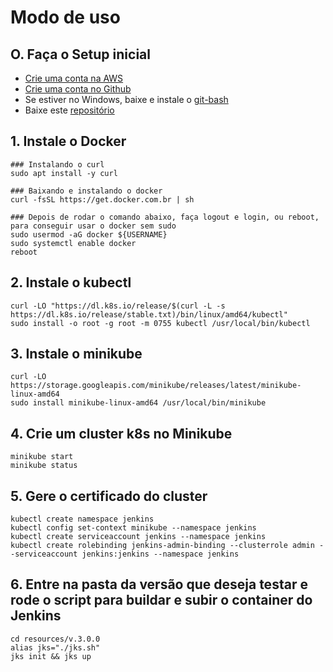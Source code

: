 # Modo de uso

## O. Faça o Setup inicial
- [Crie uma conta na AWS](https://aws.amazon.com/premiumsupport/knowledge-center/create-and-activate-aws-account/)
- [Crie uma conta no Github](https://docs.github.com/en/github/getting-started-with-github/signing-up-for-a-new-github-account)
- Se estiver no Windows, baixe e instale o [git-bash](https://git-scm.com/download/win)
- Baixe este [repositório](https://github.com/aleroxac/missaodevops-jenkins/archive/master.zip)


## 1. Instale o Docker
``` shell
### Instalando o curl
sudo apt install -y curl

### Baixando e instalando o docker
curl -fsSL https://get.docker.com.br | sh

### Depois de rodar o comando abaixo, faça logout e login, ou reboot, para conseguir usar o docker sem sudo
sudo usermod -aG docker ${USERNAME}
sudo systemctl enable docker
reboot
```


## 2. Instale o kubectl
``` shell
curl -LO "https://dl.k8s.io/release/$(curl -L -s https://dl.k8s.io/release/stable.txt)/bin/linux/amd64/kubectl"
sudo install -o root -g root -m 0755 kubectl /usr/local/bin/kubectl
```


## 3. Instale o minikube
``` shell
curl -LO https://storage.googleapis.com/minikube/releases/latest/minikube-linux-amd64
sudo install minikube-linux-amd64 /usr/local/bin/minikube
```


## 4. Crie um cluster k8s no Minikube
```
minikube start
minikube status
```


## 5. Gere o certificado do cluster
``` shell
kubectl create namespace jenkins
kubectl config set-context minikube --namespace jenkins
kubectl create serviceaccount jenkins --namespace jenkins
kubectl create rolebinding jenkins-admin-binding --clusterrole admin --serviceaccount jenkins:jenkins --namespace jenkins
```


## 6. Entre na pasta da versão que deseja testar e rode o script para buildar e subir o container do Jenkins
``` shell
cd resources/v.3.0.0
alias jks="./jks.sh"
jks init && jks up
```
